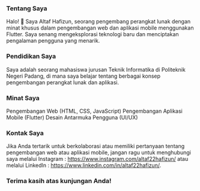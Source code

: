### Tentang Saya 
Halo! 👋 Saya Altaf Hafizun, seorang pengembang perangkat lunak dengan minat khusus dalam pengembangan web dan aplikasi mobile menggunakan Flutter. Saya senang mengeksplorasi teknologi baru dan menciptakan pengalaman pengguna yang menarik.

### Pendidikan Saya
Saya adalah seorang mahasiswa jurusan Teknik Informatika di Politeknik Negeri Padang, di mana saya belajar tentang berbagai konsep pengembangan perangkat lunak dan aplikasi.

### Minat Saya 
Pengembangan Web (HTML, CSS, JavaScript)
Pengembangan Aplikasi Mobile (Flutter)
Desain Antarmuka Pengguna (UI/UX)

### Kontak Saya 
Jika Anda tertarik untuk berkolaborasi atau memiliki pertanyaan tentang pengembangan web atau aplikasi mobile, jangan ragu untuk menghubungi saya melalui Instagram : https://www.instagram.com/altaf22hafizun/ atau melalui LinkedIn : https://www.linkedin.com/in/altaf22hafizun/.

### Terima kasih atas kunjungan Anda!



<!--
**altaf22hafizun/altaf22hafizun** is a ✨ _special_ ✨ repository because its `README.md` (this file) appears on your GitHub profile.

Here are some ideas to get you started:

- 🔭 I’m currently working on ...
- 🌱 I’m currently learning ...
- 👯 I’m looking to collaborate on ...
- 🤔 I’m looking for help with ...
- 💬 Ask me about ...
- 📫 How to reach me: ...
- 😄 Pronouns: ...
- ⚡ Fun fact: ...
-->
